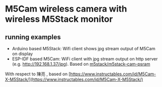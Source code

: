 # M5Cam wireless camera with wireless M5Stack monitor

## running examples
- Arduino based M5Stack: Wifi client shows jpg stream output of M5Cam on display
- ESP-IDF based M5Cam: WiFi client with jpg stream output on http server (e.g. http://192.168.1.37/jpg). 
Based on [m5stack/m5stack-cam-psram](https://github.com/m5stack/m5stack-cam-psram)

With respect to 陳亮 , based on [https://www.instructables.com/id/M5Cam-X-M5Stack/](https://www.instructables.com/id/M5Cam-X-M5Stack/)  
